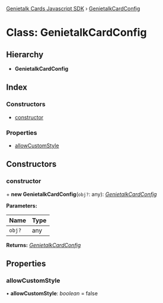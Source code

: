 [Genietalk Cards Javascript SDK](../README.md) › [GenietalkCardConfig](genietalkcardconfig.md)

# Class: GenietalkCardConfig

## Hierarchy

* **GenietalkCardConfig**

## Index

### Constructors

* [constructor](genietalkcardconfig.md#constructor)

### Properties

* [allowCustomStyle](genietalkcardconfig.md#allowcustomstyle)

## Constructors

###  constructor

\+ **new GenietalkCardConfig**(`obj?`: any): *[GenietalkCardConfig](genietalkcardconfig.md)*

**Parameters:**

Name | Type |
------ | ------ |
`obj?` | any |

**Returns:** *[GenietalkCardConfig](genietalkcardconfig.md)*

## Properties

###  allowCustomStyle

• **allowCustomStyle**: *boolean* = false
